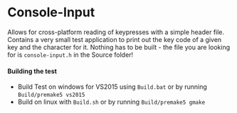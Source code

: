 # Console-Input
Allows for cross-platform reading of keypresses with a simple header file. Contains a very small test application to print out the key code of a given key and the character for it. Nothing has to be built - the file you are looking for is `console-input.h` in the Source folder!

#### Building the test
- Build Test on windows for VS2015 using `Build.bat` or by running `Build/premake5 vs2015`
- Build on linux with `Build.sh` or by running `Build/premake5 gmake`
